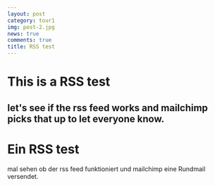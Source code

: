 ```yaml
---
layout: post
category: tour1
img: post-2.jpg
news: true
comments: true
title: RSS test
---
```

# This is a RSS test
let's see if the rss feed works and mailchimp picks that up to let everyone know.
---
# Ein RSS test
mal sehen ob der rss feed funktioniert und mailchimp eine Rundmail versendet.
